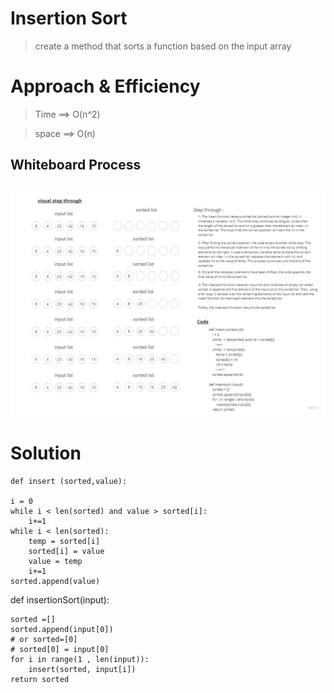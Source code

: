 # Insertion Sort

> create a method that sorts a function based on the input array

# Approach & Efficiency

> Time ==> O(n^2)

> space ==> O(n)

## Whiteboard Process
![insertion sort](./assest/CC26.jpg)

# Solution 

    def insert (sorted,value):
  
    i = 0
    while i < len(sorted) and value > sorted[i]:
        i+=1 
    while i < len(sorted):
        temp = sorted[i]
        sorted[i] = value
        value = temp
        i+=1
    sorted.append(value)
    

def insertionSort(input):
  
    sorted =[]
    sorted.append(input[0])
    # or sorted=[0]
    # sorted[0] = input[0]
    for i in range(1 , len(input)):
        insert(sorted, input[i])
    return sorted
    